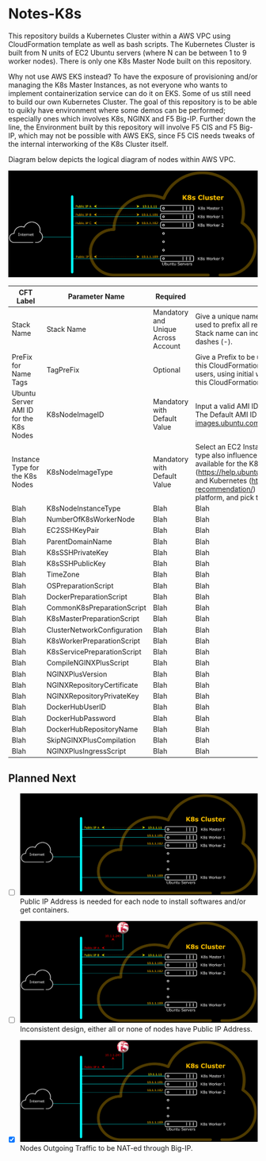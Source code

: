 # Notes-K8s

This repository builds a Kubernetes Cluster within a AWS VPC using CloudFormation template as well as bash scripts. The Kubernetes Cluster is built from N units of EC2 Ubuntu servers (where N can be between 1 to 9 worker nodes).
There is only one K8s Master Node built on this repository.

Why not use AWS EKS instead? To have the exposure of provisioning and/or managing the K8s Master Instances, as not everyone who wants to implement containerization service can do it on EKS. Some of us still need to build our own Kubernetes Cluster.
The goal of this repository is to be able to quikly have environment where some demos can be performed; especially ones which involves K8s, NGINX and F5 Big-IP.
Further down the line, the Environment built by this repository will involve F5 CIS and F5 Big-IP, which may not be possible with AWS EKS, since F5 CIS needs tweaks of the internal interworking of the K8s Cluster itself.

Diagram below depicts the logical diagram of nodes within AWS VPC.

![K8s Cluster Logical Diagram - with Public IP for each Node](Figures/K8sClusterLogicalDiagramAllIP.png)



| CFT Label | Parameter Name | Required | Description |
| --- | --- | --- | --- |
| Stack Name | Stack Name | Mandatory and Unique Across Account | Give a unique name to the CloudFormation stack. Stack name will be used to prefix all resources created by this CloudFormation template. Stack name can include letters (A-Z and a-z), numbers (0-9), and dashes (-). |
| PreFix for Name Tags | TagPreFix | Optional | Give a Prefix to be used for Prefix-Naming all resources created by this CloudFormation template. In an account where there are multiple users, using initial will help to identify who owns the resources which this CloudFormation template creates. |
| Ubuntu Server AMI ID for the K8s Nodes | K8sNodeImageID | Mandatory with Default Value | Input a valid AMI ID of a Ubuntu Server to be used for the K8s Nodes. The Default AMI ID are based on https://cloud-images.ubuntu.com/locator/ec2/ . |
| Instance Type for the K8s Nodes | K8sNodeImageType | Mandatory with Default Value | Select an EC2 Instance Type for the K8s Nodes. Note that instance type also influences the number of CPU and amount of Memory available for the K8s Node. Refer also to official guides from Ubuntu (https://help.ubuntu.com/community/Installation/SystemRequirements) and Kubernetes (https://docs.kublr.com/installation/hardware-recommendation/) on the minimal system requirements for each platform, and pick the largest specification on each aspect. |
| Blah | K8sNodeInstanceType | Blah | Blah |
| Blah | NumberOfK8sWorkerNode | Blah | Blah |
| Blah | EC2SSHKeyPair | Blah | Blah |
| Blah | ParentDomainName | Blah | Blah |
| Blah | K8sSSHPrivateKey | Blah | Blah |
| Blah | K8sSSHPublicKey | Blah | Blah |
| Blah | TimeZone | Blah | Blah |
| Blah | OSPreparationScript | Blah | Blah |
| Blah | DockerPreparationScript | Blah | Blah |
| Blah | CommonK8sPreparationScript | Blah | Blah |
| Blah | K8sMasterPreparationScript | Blah | Blah |
| Blah | ClusterNetworkConfiguration | Blah | Blah |
| Blah | K8sWorkerPreparationScript | Blah | Blah |
| Blah | K8sServicePreparationScript | Blah | Blah |
| Blah | CompileNGINXPlusScript | Blah | Blah |
| Blah | NGINXPlusVersion | Blah | Blah |
| Blah | NGINXRepositoryCertificate | Blah | Blah |
| Blah | NGINXRepositoryPrivateKey | Blah | Blah |
| Blah | DockerHubUserID | Blah | Blah |
| Blah | DockerHubPassword | Blah | Blah |
| Blah | DockerHubRepositoryName | Blah | Blah |
| Blah | SkipNGINXPlusCompilation | Blah | Blah |
| Blah | NGINXPlusIngressScript | Blah | Blah |



## Planned Next

- [ ] ![K8s Cluster Logical Diagram - with Public IP only for Master Node](Figures/K8sClusterLogicalDiagramMasterIP.png)
Public IP Address is needed for each node to install softwares and/or get containers.

- [ ] ![K8s Cluster Logical Diagram - with Public IP for Master Node and Big-IP 1-NIC](Figures/K8sClusterLogicalDiagramMasterBigIPOneNIC.png)
Inconsistent design, either all or none of nodes have Public IP Address.

- [x] ![K8s Cluster Logical Diagram - with Public IP for Big-IP 1-NIC](Figures/K8sClusterLogicalDiagramBigIPOneNIC.png)
Nodes Outgoing Traffic to be NAT-ed through Big-IP.
